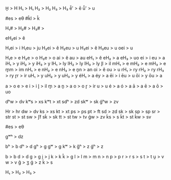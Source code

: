 H̥   > H
H₁  > H₁
H₂  > H₂
H₃  > H₃
ē̆'       > ē
ū̆'       > u

#es     > eθ
#k̂l     > k̂

H₁#     >
H₂#     >
H₃#     >

eH₂ei   > ě

H₁ei    > i
H₁eu    > ju
H₂ei    > ě
H₂eu    > u
H₃ei    > ě
H₃eu    > u
oei     > u

H₁e     > e
H₂e     > o
H₃e     > o
ai      > ě
au      > au
eH₁     > ě
eH₂     > a
eH₃     > uo
ei      > i
eu      > a
iH₁     > y
iH₂     > y
iH₃     > y
lH₁     > ly
lH₂     > ly
lH₃     > ly
l̥l      > il
mH₁     > e
mH₂     > e
mH₃     > e
m̥m      > im
nH₁     > e
nH₂     > e
nH₃     > e
n̥n      > an
oi      > ě
ou      > u
rH₁     > ry
rH₂     > ry
rH₃     > ry
r̥r      > ir
uH₁     > y
uH₂     > y
uH₃     > y
éH₁     > a
éy      > a
ēi      > i
ēu      > u
ōi      > y
ōu      > a

a       > o
e       > e
i       > i
l̥       > il
m̥       > a
n̥       > a
o       > o
r̥       > ir
u       > u
é       > a
ó       > a
ā       > a
ē       > a
ō       > uo




dʰw     > dv
kʷs     > xs
kʷt     > xt
sdʰ     > zd
skʷ     > sk
ǵʰw     > zv

Hr      > hr
dw      > dv
ks      > xs
kt      > xt
ps      > ps
pt      > ft
sd      > zd
sk      > sk
sp      > sp
sr      > str
st      > st
sw      > ʃf
sḱ      > sk
tt      > st
tw      > tv
ǵw      > zv
ḱs      > s
ḱt      > st
ḱw      > sv

#es     > eθ

gʷʰ     > dz

bʰ      > b
dʰ      > d
gʰ      > g
gʷ      > g
kʷ      > k
ĝʰ      > z
ǵʰ      > z

b       > b
d       > d
g       > g
i̯       > j
k       > k
k̂       > g
l       > l
m       > m
n       > n
p       > p
r       > r
s       > s
t       > t
u̯       > v
w       > v
ĝ       > ʒ
ǵ       > z
ḱ       > s

H₁      >
H₂      >
H₃      >